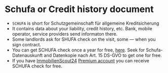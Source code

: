 # Schufa or Credit history document

- `SCHUFA` is short for Schutzgemeinschaft für allgemeine Kreditsicherung
- It contains data about your liability, credit history, etc. Bank, mobile operator, service providers send informaton there.
- Some landlords ask for SHUFA check on the visit, some — when you sign contract.  
- You can get SCHUFA check once a year for free, [here](http://www.meineschufa.de/). Seek for Schufa-Datenauskunft and Datenkopie nach Art. 15 DS-GVO to get one for free.
- If you have [ImmobilienScout24](https://www.immobilienscout24.de/) [Premium account](https://www.immobilienscout24.de/meinkonto/premium-mitgliedschaft/) you can receive SCHUFA check for free.